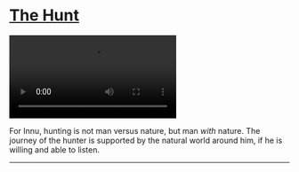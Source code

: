 # [The Hunt](http://artsmia.github.io/griot/#/stories/2174)

<video src='http://cdn.dx.artsmia.org/videos/artstories/caribou-export.mp4'></video>

For Innu, hunting is not man versus nature, but man *with* nature. The journey of the hunter is supported by the natural world around him, if he is willing and able to listen.

---
